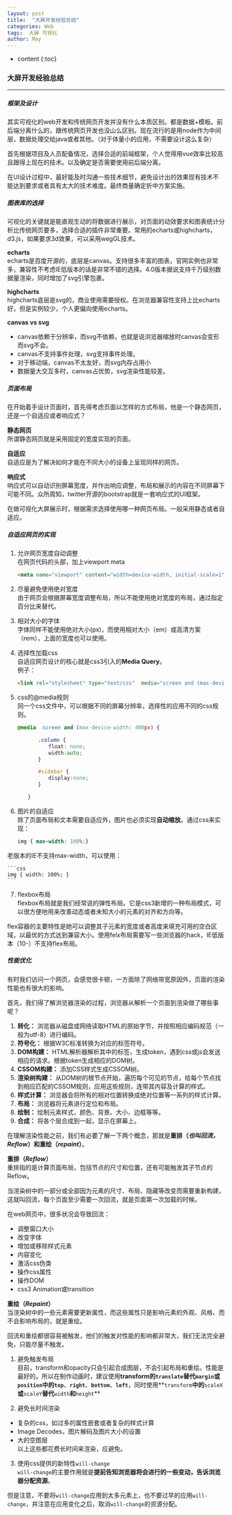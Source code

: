```yaml
---
layout: post
title:  "大屏开发经验总结"
categories: Web
tags:  大屏 可视化
author: May
---
```


* content
{:toc}

### **大屏开发经验总结** 
***

##### **框架及设计**  

其实可视化的web开发和传统网页开发并没有什么本质区别。都是数据+模板。前后端分离什么的，跟传统网页开发也没山么区别。现在流行的是用node作为中间层，数据处理交给java或者其他。（对于体量小的应用，不需要设计这么复杂）

首先根据项目及人员配备情况，选择合适的前端框架，个人觉得用vue效率比较高且跟得上现在的技术。以及确定是否需要使用前后端分离。

在UI设计过程中，最好能及时沟通一些技术细节，避免设计出的效果现有技术不能达到要求或者具有太大的技术难度。最终商量确定折中方案实施。


##### **图表库的选择**  

可视化的关键就是能直观生动的将数据进行展示，对页面的动效要求和图表统计分析比传统网页要多，选择合适的插件非常重要。常用的echarts或highcharts，d3.js，如果要求3d效果，可以采用wegGL技术。

**echarts**  
echarts是百度开源的，底层是canvas。支持很多丰富的图表，官网实例也非常多，兼容性不考虑IE低版本的话是非常不错的选择。4.0版本据说支持千万级别数据量渲染，同时增加了svg引擎包裹。  

**highcharts**  
highcharts底层是svg的，商业使用需要授权。在浏览器兼容性支持上比echarts好，但是实例较少，个人更偏向使用echarts。

**canvas vs svg**  
* canvas依赖于分辨率，而svg不依赖，也就是说浏览器缩放时canvas会变形而svg不会。  
* canvas不支持事件处理，svg支持事件处理。  
* 对于移动端，canvas不太友好，而svg内存占用小  
* 数据量大交互多时，canvas占优势，svg渲染性能较差。

##### **页面布局**  

在开始着手设计页面时，首先得考虑页面以怎样的方式布局，他是一个静态网页，还是一个自适应或者响应式？  

**静态网页**  
所谓静态网页就是采用固定的宽度实现的页面。  

**自适应**  
自适应是为了解决如何才能在不同大小的设备上呈现同样的网页。  

**响应式**  
响应式可以自动识别屏幕宽度，并作出响应调整，布局和展示的内容在不同屏幕下可能不同。众所周知，twitter开源的bootstrap就是一套响应式的UI框架。

在做可视化大屏展示时，根据需求选择使用哪一种网页布局。一般采用静态或者自适应。

#####  **自适应网页的实现**  
1. 允许网页宽度自动调整  
在网页代码的头部，加上viewport meta  
    ```html  
    <meta name="viewport" content="width=device-width, initial-scale=1" />  
    ```  
2. 尽量避免使用绝对宽度  
由于网页会根据屏幕宽度调整布局，所以不能使用绝对宽度的布局，通过指定百分比来替代。  
3. 相对大小的字体  
字体同样不能使用绝对大小(px)，而使用相对大小（em）或高清方案（rem），上面的宽度也可以使用。  
4. 选择性加载css  
自适应网页设计的核心就是css3引入的**Media Query**。  
例子：  

    ```html
    <link rel="stylesheet" type="text/css"  media="screen and (max-device-width: 400px)"  href="tinyScreen.css" />  
    ```

5. css的@media规则  
同一个css文件中，可以根据不同的屏幕分辨率，选择性的应用不同的css规则。  

    ```css
    @media  screen and (max-device-width: 400px) {  
    
    　　　　.column {  
    　　　　　　float: none;  
    　　　　　　width:auto;  
    　　　　}  
    
    　　　　#sidebar {  
    　　　　　　display:none;  
    　　　　}  
    
    　　}  
    ```  

6. 图片的自适应  
除了页面布局和文本需要自适应外，图片也必须实现**自动缩放**。通过css来实现：  

    ```css
    img { max-width: 100%;}  
    ```  

老版本的IE不支持max-width，可以使用：  

    ```css
    img { width: 100%; }
    ```

7. flexbox布局  
flexbox布局就是我们经常说的弹性布局。它是css3新增的一种布局模式，可以很方便地用来改善动态或者未知大小的元素的对齐和方向等。  

flex容器的主要特性是她可以调整其子元素的宽度或者高度来填充可用的空白区域，以最优的方式达到兼容大小。使用felx布局需要写一些浏览器的hack，IE低版本（10-）不支持flex布局。

##### **性能优化**  
有时我们访问一个网页，会感觉很卡顿，一方面除了网络带宽原因外，页面的渲染性能也有很大的影响。  

首先，我们得了解浏览器渲染的过程，浏览器从解析一个页面到渲染做了哪些事呢？  

1. **转化：** 浏览器从磁盘或网络读取HTML的原始字节，并按照相应编码规范（一般为utf-8）进行编码。  
2. **符号化：** 根据W3C标准转换为对应的标签符号。  
3. **DOM构建：** HTML解析器解析其中的标签，生成token，遇到css或js会发送相应的请求。根据token生成相应的DOM树。  
4. **CSSOM构建：** 添加CSS样式生成CSSOM树。  
5. **渲染树构建：** 从DOM树的根节点开始，遍历每个可见的节点，给每个节点找到相应匹配的CSSOM规则，应用这些规则，连带其内容及计算的样式。  
6. **样式计算：** 浏览器会将所有的相对位置转换成绝对位置等一系列的样式计算。  
7. **布局：** 浏览器将元素进行定位和布局。  
8. **绘制：** 绘制元素样式，颜色、背景、大小、边框等等。  
9. **合成：** 将各个层合成到一起，显示在屏幕上。

在理解渲染性能之前，我们有必要了解一下两个概念，那就是**重排（*也叫回流，Reflow*）**和**重绘（*repaint*）**。

**重排（*Reflow*）**  
重排指的是计算页面布局，包括节点的尺寸和位置，还有可能触发其子节点的Reflow。  

当渲染树中的一部分或全部因为元素的尺寸、布局、隐藏等改变而需要重新构建，这就叫回流，每个页面至少需要一次回流，就是页面第一次加载的时候。  

在web网页中，很多状况会导致回流：  
* 调整窗口大小  
* 改变字体  
* 增加或移除样式元素  
* 内容变化  
* 激活css伪类  
* 操作css属性  
* 操作DOM  
* css3 Animation或transition  

**重绘（*Repaint*）**  
当渲染树中的一些元素需要更新属性，而这些属性只是影响元素的外观、风格、而不会影响布局的，就是重绘。

回流和重绘都很容易被触发，他们的触发对性能的影响都非常大，我们无法完全避免，只能尽量不触发。  

1. 避免触发布局  
目前，transform和opacity只会引起合成图层，不会引起布局和重绘。性能是最好的。所以在制作动画时，建议使用**transform的`translate`**替代**`margin`**或**`position`**中的**`top`**、**`right`**、**`bottom`**、**`left`**，同时使用**`transform`**中的**`scaleX`**或**`scaleY`**替代**`width`**和**`height`**

2. 避免长时间渲染  
* 复杂的css，如过多的属性嵌套或者复杂的样式计算  
* Image Decodes，图片解码及图片大小的设置
* 大的空图层  
以上这些都花费长时间来渲染，应避免。

3. 使用css提供的新特性`will-change`  
`will-change`的主要作用就是**提前告知浏览器将会进行的一些变动，告诉浏览器分配资源**。  

但是注意，不要将`will-change`应用到太多元素上，也不要过早的应用`will-change`，并注意在应用变化之后，取消`will-change`的资源分配。









